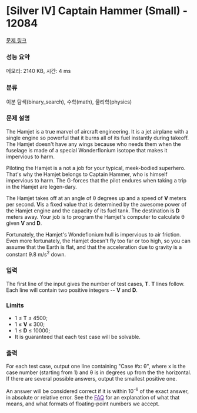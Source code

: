 # [Silver IV] Captain Hammer (Small) - 12084 

[문제 링크](https://www.acmicpc.net/problem/12084) 

### 성능 요약

메모리: 2140 KB, 시간: 4 ms

### 분류

이분 탐색(binary_search), 수학(math), 물리학(physics)

### 문제 설명

<p>The Hamjet is a true marvel of aircraft engineering. It is a jet airplane with a single engine so powerful that it burns all of its fuel instantly during takeoff. The Hamjet doesn't have any wings because who needs them when the fuselage is made of a special Wonderflonium isotope that makes it impervious to harm.</p>

<p>Piloting the Hamjet is a not a job for your typical, meek-bodied superhero. That's why the Hamjet belongs to Captain Hammer, who is himself impervious to harm. The G-forces that the pilot endures when taking a trip in the Hamjet are legen-dary.</p>

<p>The Hamjet takes off at an angle of θ degrees up and a speed of <strong>V</strong> meters per second. <strong>V</strong>is a fixed value that is determined by the awesome power of the Hamjet engine and the capacity of its fuel tank. The destination is <strong>D</strong> meters away. Your job is to program the Hamjet's computer to calculate θ given <strong>V</strong> and <strong>D</strong>.</p>

<p>Fortunately, the Hamjet's Wondeflonium hull is impervious to air friction. Even more fortunately, the Hamjet doesn't fly too far or too high, so you can assume that the Earth is flat, and that the acceleration due to gravity is a constant 9.8 m/s<sup>2</sup> down.</p>

### 입력 

 <p>The first line of the input gives the number of test cases, <strong>T</strong>.  <strong>T</strong> lines follow. Each line will contain two positive integers -- <strong>V</strong> and <strong>D</strong>.</p>

<h3>Limits</h3>

<ul>
	<li>1 ≤ <strong>T</strong> ≤ 4500;</li>
	<li>1 ≤ <strong>V</strong> ≤ 300;</li>
	<li>1 ≤ <strong>D</strong> ≤ 10000;</li>
	<li>It is guaranteed that each test case will be solvable.</li>
</ul>

### 출력 

 <p>For each test case, output one line containing "Case #x: θ", where x is the case number (starting from 1) and θ is in degrees up from the the horizontal. If there are several possible answers, output the smallest positive one.</p>

<p>An answer will be considered correct if it is within 10<sup>-6</sup> of the exact answer, in absolute or relative error. See the <a href="https://code.google.com/codejam/faq.html#floating_point" style="color: rgb(85, 26, 139);" target="_blank">FAQ</a> for an explanation of what that means, and what formats of floating-point numbers we accept.</p>

